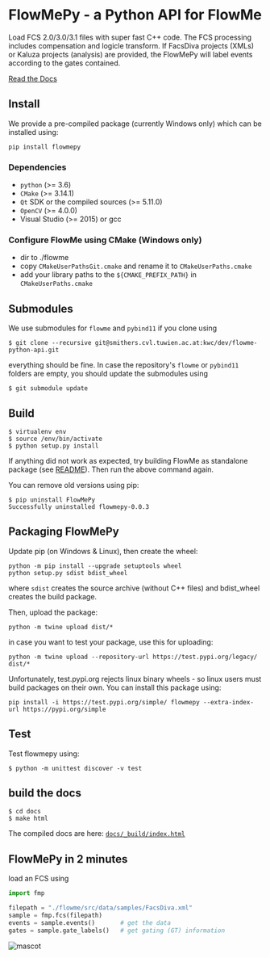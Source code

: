# FlowMePy - a Python API for FlowMe
Load FCS 2.0/3.0/3.1 files with super fast C++ code. The FCS processing includes compensation and logicle transform. If FacsDiva projects (XMLs) or Kaluza projects (analysis) are provided, the FlowMePy will label events according to the gates contained. 

[Read the Docs](https://kwc.pages.cvl.tuwien.ac.at/dev/flowme-python-api/)

## Install
We provide a pre-compiled package (currently Windows only) which can be installed using:
````console
pip install flowmepy
````


### Dependencies
- `python` (>= 3.6)
- `CMake` (>= 3.14.1)
- `Qt` SDK or the compiled sources (>= 5.11.0)
- `OpenCV` (>= 4.0.0)
- Visual Studio (>= 2015) or gcc

### Configure FlowMe using CMake (Windows only)
- dir to ./flowme
- copy `CMakeUserPathsGit.cmake` and rename it to `CMakeUserPaths.cmake`
- add your library paths to the `${CMAKE_PREFIX_PATH}` in `CMakeUserPaths.cmake`

## Submodules

We use submodules for `flowme` and `pybind11` if you clone using
````console
$ git clone --recursive git@smithers.cvl.tuwien.ac.at:kwc/dev/flowme-python-api.git
````
everything should be fine. In case the repository's `flowme` or `pybind11` folders are empty, you should update the submodules using
````console
$ git submodule update  
````

## Build

````console
$ virtualenv env
$ source /env/bin/activate
$ python setup.py install
````

If anything did not work as expected, try building FlowMe as standalone package (see [README](./flowme/README.md)). Then run the above command again.

You can remove old versions using pip:
````console
$ pip uninstall FlowMePy
Successfully uninstalled flowmepy-0.0.3
````

## Packaging FlowMePy
Update pip (on Windows & Linux), then create the wheel:
````console
python -m pip install --upgrade setuptools wheel
python setup.py sdist bdist_wheel
````
where `sdist` creates the source archive (without C++ files) and bdist_wheel creates the build package.

Then, upload the package:

````console
python -m twine upload dist/*
````

in case you want to test your package, use this for uploading:
````console
python -m twine upload --repository-url https://test.pypi.org/legacy/ dist/*
````
Unfortunately, test.pypi.org rejects linux binary wheels - so linux users must build packages on their own.
You can install this package using:
````console
pip install -i https://test.pypi.org/simple/ flowmepy --extra-index-url https://pypi.org/simple
````

## Test
Test flowmepy using:
````console
$ python -m unittest discover -v test
````

## build the docs
````console
$ cd docs
$ make html
````

The compiled docs are here: [`docs/_build/index.html`](docs/_build/index.html)

## FlowMePy in 2 minutes
load an FCS using
````python
import fmp

filepath = "./flowme/src/data/samples/FacsDiva.xml"
sample = fmp.fcs(filepath)
events = sample.events()       # get the data
gates = sample.gate_labels()   # get gating (GT) information
````

![mascot](https://upload.wikimedia.org/wikipedia/en/thumb/0/02/Tweety.svg/133px-Tweety.svg.png)
